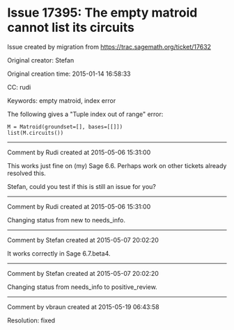 # Issue 17395: The empty matroid cannot list its circuits

Issue created by migration from https://trac.sagemath.org/ticket/17632

Original creator: Stefan

Original creation time: 2015-01-14 16:58:33

CC:  rudi

Keywords: empty matroid, index error

The following gives a "Tuple index out of range" error:

```
M = Matroid(groundset=[], bases=[[]])
list(M.circuits())
```



---

Comment by Rudi created at 2015-05-06 15:31:00

This works just fine on (my) Sage 6.6. Perhaps work on other tickets already resolved this.

Stefan, could you test if this is still an issue for you?


---

Comment by Rudi created at 2015-05-06 15:31:00

Changing status from new to needs_info.


---

Comment by Stefan created at 2015-05-07 20:02:20

It works correctly in Sage 6.7.beta4.


---

Comment by Stefan created at 2015-05-07 20:02:20

Changing status from needs_info to positive_review.


---

Comment by vbraun created at 2015-05-19 06:43:58

Resolution: fixed
